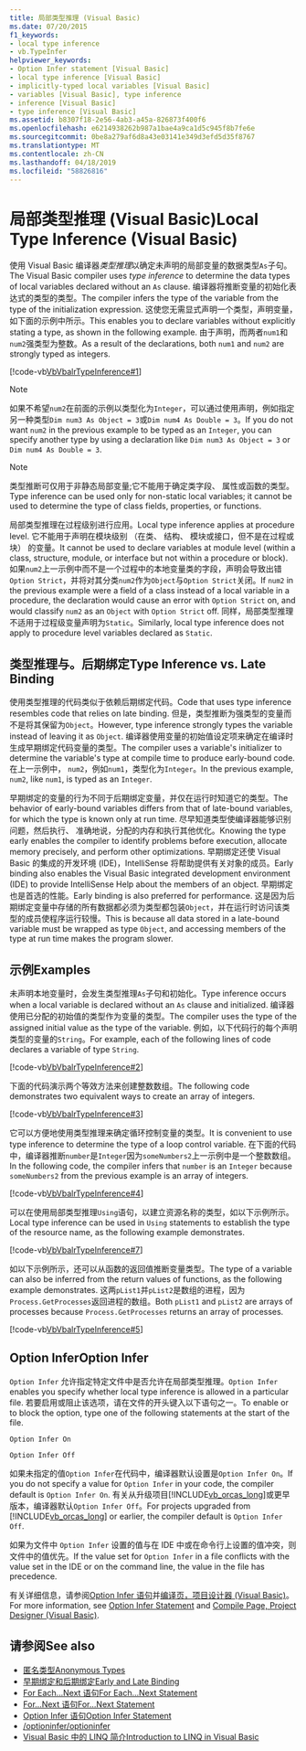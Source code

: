 ```yaml
---
title: 局部类型推理 (Visual Basic)
ms.date: 07/20/2015
f1_keywords:
- local type inference
- vb.TypeInfer
helpviewer_keywords:
- Option Infer statement [Visual Basic]
- local type inference [Visual Basic]
- implicitly-typed local variables [Visual Basic]
- variables [Visual Basic], type inference
- inference [Visual Basic]
- type inference [Visual Basic]
ms.assetid: b8307f18-2e56-4ab3-a45a-826873f400f6
ms.openlocfilehash: e6214938262b987a1bae4a9ca1d5c945f8b7fe6e
ms.sourcegitcommit: 0be8a279af6d8a43e03141e349d3efd5d35f8767
ms.translationtype: MT
ms.contentlocale: zh-CN
ms.lasthandoff: 04/18/2019
ms.locfileid: "58826816"
---
```

# <a name="local-type-inference-visual-basic"></a><span data-ttu-id="a9c59-102">局部类型推理 (Visual Basic)</span><span class="sxs-lookup"><span data-stu-id="a9c59-102">Local Type Inference (Visual Basic)</span></span>
<span data-ttu-id="a9c59-103">使用 Visual Basic 编译器*类型推理*以确定未声明的局部变量的数据类型`As`子句。</span><span class="sxs-lookup"><span data-stu-id="a9c59-103">The Visual Basic compiler uses *type inference* to determine the data types of local variables declared without an `As` clause.</span></span> <span data-ttu-id="a9c59-104">编译器将推断变量的初始化表达式的类型的类型。</span><span class="sxs-lookup"><span data-stu-id="a9c59-104">The compiler infers the type of the variable from the type of the initialization expression.</span></span> <span data-ttu-id="a9c59-105">这使您无需显式声明一个类型，声明变量，如下面的示例中所示。</span><span class="sxs-lookup"><span data-stu-id="a9c59-105">This enables you to declare variables without explicitly stating a type, as shown in the following example.</span></span> <span data-ttu-id="a9c59-106">由于声明，而两者`num1`和`num2`强类型为整数。</span><span class="sxs-lookup"><span data-stu-id="a9c59-106">As a result of the declarations, both `num1` and `num2` are strongly typed as integers.</span></span>  
  
 [!code-vb[VbVbalrTypeInference#1](~/samples/snippets/visualbasic/VS_Snippets_VBCSharp/VbVbalrTypeInference/VB/Class1.vb#1)]  
 
> [!NOTE]
>  <span data-ttu-id="a9c59-107">如果不希望`num2`在前面的示例以类型化为`Integer`，可以通过使用声明，例如指定另一种类型`Dim num3 As Object = 3`或`Dim num4 As Double = 3`。</span><span class="sxs-lookup"><span data-stu-id="a9c59-107">If you do not want `num2` in the previous example to be typed as an `Integer`, you can specify another type by using a declaration like `Dim num3 As Object = 3` or `Dim num4 As Double = 3`.</span></span>  

> [!NOTE]
>  <span data-ttu-id="a9c59-108">类型推断可仅用于非静态局部变量;它不能用于确定类字段、 属性或函数的类型。</span><span class="sxs-lookup"><span data-stu-id="a9c59-108">Type inference can be used only for non-static local variables; it cannot be used to determine the type of class fields, properties, or functions.</span></span>
 
 <span data-ttu-id="a9c59-109">局部类型推理在过程级别进行应用。</span><span class="sxs-lookup"><span data-stu-id="a9c59-109">Local type inference applies at procedure level.</span></span> <span data-ttu-id="a9c59-110">它不能用于声明在模块级别 （在类、 结构、 模块或接口，但不是在过程或块） 的变量。</span><span class="sxs-lookup"><span data-stu-id="a9c59-110">It cannot be used to declare variables at module level (within a class, structure, module, or interface but not within a procedure or block).</span></span> <span data-ttu-id="a9c59-111">如果`num2`上一示例中而不是一个过程中的本地变量类的字段，声明会导致出错`Option Strict`，并将对其分类`num2`作为`Object`与`Option Strict`关闭。</span><span class="sxs-lookup"><span data-stu-id="a9c59-111">If `num2` in the previous example were a field of a class instead of a local variable in a procedure, the declaration would cause an error with `Option Strict` on, and would classify `num2` as an `Object` with `Option Strict` off.</span></span> <span data-ttu-id="a9c59-112">同样，局部类型推理不适用于过程级变量声明为`Static`。</span><span class="sxs-lookup"><span data-stu-id="a9c59-112">Similarly, local type inference does not apply to procedure level variables declared as `Static`.</span></span>  
  
## <a name="type-inference-vs-late-binding"></a><span data-ttu-id="a9c59-113">类型推理与。后期绑定</span><span class="sxs-lookup"><span data-stu-id="a9c59-113">Type Inference vs. Late Binding</span></span>  
 <span data-ttu-id="a9c59-114">使用类型推理的代码类似于依赖后期绑定代码。</span><span class="sxs-lookup"><span data-stu-id="a9c59-114">Code that uses type inference resembles code that relies on late binding.</span></span> <span data-ttu-id="a9c59-115">但是，类型推断为强类型的变量而不是将其保留为`Object`。</span><span class="sxs-lookup"><span data-stu-id="a9c59-115">However, type inference strongly types the variable instead of leaving it as `Object`.</span></span> <span data-ttu-id="a9c59-116">编译器使用变量的初始值设定项来确定在编译时生成早期绑定代码变量的类型。</span><span class="sxs-lookup"><span data-stu-id="a9c59-116">The compiler uses a variable's initializer to determine the variable's type at compile time to produce early-bound code.</span></span> <span data-ttu-id="a9c59-117">在上一示例中， `num2`，例如`num1`，类型化为`Integer`。</span><span class="sxs-lookup"><span data-stu-id="a9c59-117">In the previous example, `num2`, like `num1`, is typed as an `Integer`.</span></span>  
  
 <span data-ttu-id="a9c59-118">早期绑定的变量的行为不同于后期绑定变量，并仅在运行时知道它的类型。</span><span class="sxs-lookup"><span data-stu-id="a9c59-118">The behavior of early-bound variables differs from that of late-bound variables, for which the type is known only at run time.</span></span> <span data-ttu-id="a9c59-119">尽早知道类型使编译器能够识别问题，然后执行、 准确地说，分配的内存和执行其他优化。</span><span class="sxs-lookup"><span data-stu-id="a9c59-119">Knowing the type early enables the compiler to identify problems before execution, allocate memory precisely, and perform other optimizations.</span></span> <span data-ttu-id="a9c59-120">早期绑定还使 Visual Basic 的集成的开发环境 (IDE)，IntelliSense 将帮助提供有关对象的成员。</span><span class="sxs-lookup"><span data-stu-id="a9c59-120">Early binding also enables the Visual Basic integrated development environment (IDE) to provide IntelliSense Help about the members of an object.</span></span> <span data-ttu-id="a9c59-121">早期绑定也是首选的性能。</span><span class="sxs-lookup"><span data-stu-id="a9c59-121">Early binding is also preferred for performance.</span></span> <span data-ttu-id="a9c59-122">这是因为后期绑定变量中存储的所有数据都必须为类型都包装`Object`，并在运行时访问该类型的成员使程序运行较慢。</span><span class="sxs-lookup"><span data-stu-id="a9c59-122">This is because all data stored in a late-bound variable must be wrapped as type `Object`, and accessing members of the type at run time makes the program slower.</span></span>  
  
## <a name="examples"></a><span data-ttu-id="a9c59-123">示例</span><span class="sxs-lookup"><span data-stu-id="a9c59-123">Examples</span></span>  
 <span data-ttu-id="a9c59-124">未声明本地变量时，会发生类型推理`As`子句和初始化。</span><span class="sxs-lookup"><span data-stu-id="a9c59-124">Type inference occurs when a local variable is declared without an `As` clause and initialized.</span></span> <span data-ttu-id="a9c59-125">编译器使用已分配的初始值的类型作为变量的类型。</span><span class="sxs-lookup"><span data-stu-id="a9c59-125">The compiler uses the type of the assigned initial value as the type of the variable.</span></span> <span data-ttu-id="a9c59-126">例如，以下代码行的每个声明类型的变量的`String`。</span><span class="sxs-lookup"><span data-stu-id="a9c59-126">For example, each of the following lines of code declares a variable of type `String`.</span></span>  
  
 [!code-vb[VbVbalrTypeInference#2](~/samples/snippets/visualbasic/VS_Snippets_VBCSharp/VbVbalrTypeInference/VB/Class1.vb#2)]  
  
 <span data-ttu-id="a9c59-127">下面的代码演示两个等效方法来创建整数数组。</span><span class="sxs-lookup"><span data-stu-id="a9c59-127">The following code demonstrates two equivalent ways to create an array of integers.</span></span>  
  
 [!code-vb[VbVbalrTypeInference#3](~/samples/snippets/visualbasic/VS_Snippets_VBCSharp/VbVbalrTypeInference/VB/Class1.vb#3)]  
  
 <span data-ttu-id="a9c59-128">它可以方便地使用类型推理来确定循环控制变量的类型。</span><span class="sxs-lookup"><span data-stu-id="a9c59-128">It is convenient to use type inference to determine the type of a loop control variable.</span></span> <span data-ttu-id="a9c59-129">在下面的代码中，编译器推断`number`是`Integer`因为`someNumbers2`上一示例中是一个整数数组。</span><span class="sxs-lookup"><span data-stu-id="a9c59-129">In the following code, the compiler infers that `number` is an `Integer` because `someNumbers2` from the previous example is an array of integers.</span></span>  
  
 [!code-vb[VbVbalrTypeInference#4](~/samples/snippets/visualbasic/VS_Snippets_VBCSharp/VbVbalrTypeInference/VB/Class1.vb#4)]  
  
 <span data-ttu-id="a9c59-130">可以在使用局部类型推理`Using`语句，以建立资源名称的类型，如以下示例所示。</span><span class="sxs-lookup"><span data-stu-id="a9c59-130">Local type inference can be used in `Using` statements to establish the type of the resource name, as the following example demonstrates.</span></span>  
  
 [!code-vb[VbVbalrTypeInference#7](~/samples/snippets/visualbasic/VS_Snippets_VBCSharp/VbVbalrTypeInference/VB/Class1.vb#7)]  
  
 <span data-ttu-id="a9c59-131">如以下示例所示，还可以从函数的返回值推断变量类型。</span><span class="sxs-lookup"><span data-stu-id="a9c59-131">The type of a variable can also be inferred from the return values of functions, as the following example demonstrates.</span></span> <span data-ttu-id="a9c59-132">这两`pList1`并`pList2`是数组的进程，因为`Process.GetProcesses`返回进程的数组。</span><span class="sxs-lookup"><span data-stu-id="a9c59-132">Both `pList1` and `pList2` are arrays of processes because `Process.GetProcesses` returns an array of processes.</span></span>  
  
 [!code-vb[VbVbalrTypeInference#5](~/samples/snippets/visualbasic/VS_Snippets_VBCSharp/VbVbalrTypeInference/VB/Class1.vb#5)]  
  
## <a name="option-infer"></a><span data-ttu-id="a9c59-133">Option Infer</span><span class="sxs-lookup"><span data-stu-id="a9c59-133">Option Infer</span></span>  
 <span data-ttu-id="a9c59-134">`Option Infer` 允许指定特定文件中是否允许在局部类型推理。</span><span class="sxs-lookup"><span data-stu-id="a9c59-134">`Option Infer` enables you specify whether local type inference is allowed in a particular file.</span></span> <span data-ttu-id="a9c59-135">若要启用或阻止该选项，请在文件的开头键入以下语句之一。</span><span class="sxs-lookup"><span data-stu-id="a9c59-135">To enable or to block the option, type one of the following statements at the start of the file.</span></span>  
  
 `Option Infer On`  
  
 `Option Infer Off`  
  
 <span data-ttu-id="a9c59-136">如果未指定的值`Option Infer`在代码中，编译器默认设置是`Option Infer On`。</span><span class="sxs-lookup"><span data-stu-id="a9c59-136">If you do not specify a value for `Option Infer` in your code, the compiler default is `Option Infer On`.</span></span> <span data-ttu-id="a9c59-137">有关从升级项目[!INCLUDE[vb_orcas_long](~/includes/vb-orcas-long-md.md)]或更早版本，编译器默认`Option Infer Off`。</span><span class="sxs-lookup"><span data-stu-id="a9c59-137">For projects upgraded from [!INCLUDE[vb_orcas_long](~/includes/vb-orcas-long-md.md)] or earlier, the compiler default is `Option Infer Off`.</span></span>  
  
 <span data-ttu-id="a9c59-138">如果为文件中 `Option Infer` 设置的值与在 IDE 中或在命令行上设置的值冲突，则文件中的值优先。</span><span class="sxs-lookup"><span data-stu-id="a9c59-138">If the value set for `Option Infer` in a file conflicts with the value set in the IDE or on the command line, the value in the file has precedence.</span></span>  
  
 <span data-ttu-id="a9c59-139">有关详细信息，请参阅[Option Infer 语句](../../../../visual-basic/language-reference/statements/option-infer-statement.md)并[编译页，项目设计器 (Visual Basic)](/visualstudio/ide/reference/compile-page-project-designer-visual-basic)。</span><span class="sxs-lookup"><span data-stu-id="a9c59-139">For more information, see [Option Infer Statement](../../../../visual-basic/language-reference/statements/option-infer-statement.md) and [Compile Page, Project Designer (Visual Basic)](/visualstudio/ide/reference/compile-page-project-designer-visual-basic).</span></span>  
  
## <a name="see-also"></a><span data-ttu-id="a9c59-140">请参阅</span><span class="sxs-lookup"><span data-stu-id="a9c59-140">See also</span></span>

- [<span data-ttu-id="a9c59-141">匿名类型</span><span class="sxs-lookup"><span data-stu-id="a9c59-141">Anonymous Types</span></span>](../../../../visual-basic/programming-guide/language-features/objects-and-classes/anonymous-types.md)
- [<span data-ttu-id="a9c59-142">早期绑定和后期绑定</span><span class="sxs-lookup"><span data-stu-id="a9c59-142">Early and Late Binding</span></span>](../../../../visual-basic/programming-guide/language-features/early-late-binding/index.md)
- [<span data-ttu-id="a9c59-143">For Each...Next 语句</span><span class="sxs-lookup"><span data-stu-id="a9c59-143">For Each...Next Statement</span></span>](../../../../visual-basic/language-reference/statements/for-each-next-statement.md)
- [<span data-ttu-id="a9c59-144">For...Next 语句</span><span class="sxs-lookup"><span data-stu-id="a9c59-144">For...Next Statement</span></span>](../../../../visual-basic/language-reference/statements/for-next-statement.md)
- [<span data-ttu-id="a9c59-145">Option Infer 语句</span><span class="sxs-lookup"><span data-stu-id="a9c59-145">Option Infer Statement</span></span>](../../../../visual-basic/language-reference/statements/option-infer-statement.md)
- [<span data-ttu-id="a9c59-146">/optioninfer</span><span class="sxs-lookup"><span data-stu-id="a9c59-146">/optioninfer</span></span>](../../../../visual-basic/reference/command-line-compiler/optioninfer.md)
- [<span data-ttu-id="a9c59-147">Visual Basic 中的 LINQ 简介</span><span class="sxs-lookup"><span data-stu-id="a9c59-147">Introduction to LINQ in Visual Basic</span></span>](../../../../visual-basic/programming-guide/language-features/linq/introduction-to-linq.md)
